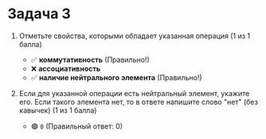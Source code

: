 # Задача 3

1. Отметьте свойства, которыми обладает указанная операция (1 из 1 балла)
   * ✅ **коммутативность** (Правильно!)
   * ❌ **ассоциативность**
   * ✅ **наличие нейтрального элемента** (Правильно!)

   
2. Если для указанной операции есть нейтральный элемент, укажите его. Если такого элемента нет, то в ответе напишите слово "нет" (без кавычек) (1 из 1 балла)
   * 🟢 `0` (Правильный ответ: 0)
